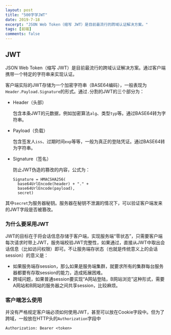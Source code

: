 ```yaml
---
layout: post
title: "500字学JWT"
date: 2019-7-18
excerpt: "JSON Web Token（缩写 JWT）是目前最流行的跨域认证解决方案。"
tags: [前端]
comments: false
---
```


## JWT

JSON Web Token（缩写 JWT）是目前最流行的跨域认证解决方案。通过客户端携带一个特定的字符串来实现认证。

客户端实际的JWT存储为一个加密字符串（BASE64编码），一般表现为`Header.Payload.Signature`的形式。通过`.`分割的JWT的三个部分为：

- Header（头部）

  包含本条JWT的元数据，例如加密算法`alg`、类型`typ`等。通过BASE64转为字符串。

- Payload（负载）

  包含签发人`iss`、过期时间`exp`等等，一般为真正的登陆凭证。通过BASE64转为字符串。

- Signature（签名）

  防止JWT伪造的篡改的内容，公式为：

  ```
  Signature = HMACSHA256(
    base64UrlEncode(header) + "." +
    base64UrlEncode(payload),
    secret)
  ```

其中`secret`为服务器秘钥。服务器在秘钥不泄漏的情况下，可以验证客户端发来的JWT字段是否被篡改。

### 为什么要采用JWT

JWT的目标在于将会话信息存储于客户端，实现服务端“零状态”，只需要客户端每次请求时带上JWT，服务端校验JWT完整性，如果通过，直接从JWT中取出会话信息（比如访问权限）即可。不让服务端存状态（也就是传统意义上的会话session）的意义是：

- 如果服务端存session，那么如果是服务端集群，就要求所有的集群每台服务器都要有存取session的能力，造成拓展困难。
- 跨域问题，如果普通session要实现“A网站登陆，B网站浏览”这种形式，需要A网站和B网站的服务器之间共享session，比较麻烦。

### 客户端怎么使用

并没有严格规定客户端必须如何使用JWT，甚至可以放在Cookie字段中。但为了跨域，一般放在HTTP头的`Authorization`字段中

```
Authorization: Bearer <token>
```